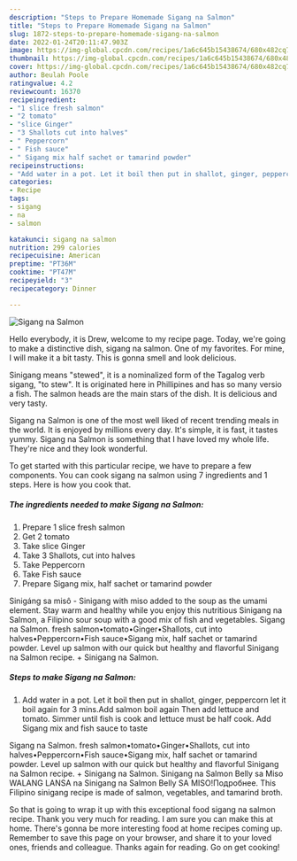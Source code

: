 ```yaml
---
description: "Steps to Prepare Homemade Sigang na Salmon"
title: "Steps to Prepare Homemade Sigang na Salmon"
slug: 1872-steps-to-prepare-homemade-sigang-na-salmon
date: 2022-01-24T20:11:47.903Z
image: https://img-global.cpcdn.com/recipes/1a6c645b15438674/680x482cq70/sigang-na-salmon-recipe-main-photo.jpg
thumbnail: https://img-global.cpcdn.com/recipes/1a6c645b15438674/680x482cq70/sigang-na-salmon-recipe-main-photo.jpg
cover: https://img-global.cpcdn.com/recipes/1a6c645b15438674/680x482cq70/sigang-na-salmon-recipe-main-photo.jpg
author: Beulah Poole
ratingvalue: 4.2
reviewcount: 16370
recipeingredient:
- "1 slice fresh salmon"
- "2 tomato"
- "slice Ginger"
- "3 Shallots cut into halves"
- " Peppercorn"
- " Fish sauce"
- " Sigang mix half sachet or tamarind powder"
recipeinstructions:
- "Add water in a pot. Let it boil then put in shallot, ginger, peppercorn let it boil again for 3 mins.Add salmon boil again Then add lettuce and tomato. Simmer until fish is cook and lettuce must be half cook. Add Sigang mix and fish sauce to taste"
categories:
- Recipe
tags:
- sigang
- na
- salmon

katakunci: sigang na salmon 
nutrition: 299 calories
recipecuisine: American
preptime: "PT36M"
cooktime: "PT47M"
recipeyield: "3"
recipecategory: Dinner

---
```



![Sigang na Salmon](https://img-global.cpcdn.com/recipes/1a6c645b15438674/680x482cq70/sigang-na-salmon-recipe-main-photo.jpg)

Hello everybody, it is Drew, welcome to my recipe page. Today, we're going to make a distinctive dish, sigang na salmon. One of my favorites. For mine, I will make it a bit tasty. This is gonna smell and look delicious.

Sinigang means "stewed", it is a nominalized form of the Tagalog verb sigang, "to stew". It is originated here in Phillipines and has so many versio a fish. The salmon heads are the main stars of the dish. It is delicious and very tasty.

Sigang na Salmon is one of the most well liked of recent trending meals in the world. It is enjoyed by millions every day. It's simple, it is fast, it tastes yummy. Sigang na Salmon is something that I have loved my whole life. They're nice and they look wonderful.


To get started with this particular recipe, we have to prepare a few components. You can cook sigang na salmon using 7 ingredients and 1 steps. Here is how you cook that.

<!--inarticleads1-->

##### The ingredients needed to make Sigang na Salmon:

1. Prepare 1 slice fresh salmon
1. Get 2 tomato
1. Take slice Ginger
1. Take 3 Shallots, cut into halves
1. Take  Peppercorn
1. Take  Fish sauce
1. Prepare  Sigang mix, half sachet or tamarind powder


Sinigáng sa misô - Sinigang with miso added to the soup as the umami element. Stay warm and healthy while you enjoy this nutritious Sinigang na Salmon, a Filipino sour soup with a good mix of fish and vegetables. Sigang na Salmon. fresh salmon•tomato•Ginger•Shallots, cut into halves•Peppercorn•Fish sauce•Sigang mix, half sachet or tamarind powder. Level up salmon with our quick but healthy and flavorful Sinigang na Salmon recipe. + Sinigang na Salmon. 

<!--inarticleads2-->

##### Steps to make Sigang na Salmon:

1. Add water in a pot. Let it boil then put in shallot, ginger, peppercorn let it boil again for 3 mins.Add salmon boil again Then add lettuce and tomato. Simmer until fish is cook and lettuce must be half cook. Add Sigang mix and fish sauce to taste


Sigang na Salmon. fresh salmon•tomato•Ginger•Shallots, cut into halves•Peppercorn•Fish sauce•Sigang mix, half sachet or tamarind powder. Level up salmon with our quick but healthy and flavorful Sinigang na Salmon recipe. + Sinigang na Salmon. Sinigang na Salmon Belly sa Miso WALANG LANSA na Sinigang na Salmon Belly SA MISO!Подробнее. This Filipino sinigang recipe is made of salmon, vegetables, and tamarind broth. 

So that is going to wrap it up with this exceptional food sigang na salmon recipe. Thank you very much for reading. I am sure you can make this at home. There's gonna be more interesting food at home recipes coming up. Remember to save this page on your browser, and share it to your loved ones, friends and colleague. Thanks again for reading. Go on get cooking!
